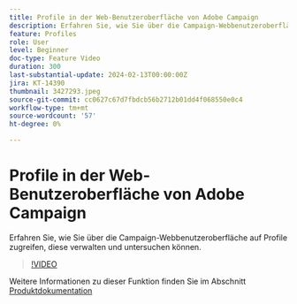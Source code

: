 ```yaml
---
title: Profile in der Web-Benutzeroberfläche von Adobe Campaign
description: Erfahren Sie, wie Sie über die Campaign-Webbenutzeroberfläche auf Profile zugreifen, diese verwalten und untersuchen können.
feature: Profiles
role: User
level: Beginner
doc-type: Feature Video
duration: 300
last-substantial-update: 2024-02-13T00:00:00Z
jira: KT-14390
thumbnail: 3427293.jpeg
source-git-commit: cc0627c67d7fbdcb56b2712b01dd4f068550e0c4
workflow-type: tm+mt
source-wordcount: '57'
ht-degree: 0%

---
```



# Profile in der Web-Benutzeroberfläche von Adobe Campaign

Erfahren Sie, wie Sie über die Campaign-Webbenutzeroberfläche auf Profile zugreifen, diese verwalten und untersuchen können.

>[!VIDEO](https://video.tv.adobe.com/v/3427293/?learn=on)

Weitere Informationen zu dieser Funktion finden Sie im Abschnitt [Produktdokumentation](https://experienceleague.adobe.com/docs/campaign-web/v8/audiences/gs-audiences-recipients.html?lang=en)